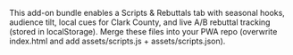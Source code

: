 This add-on bundle enables a Scripts & Rebuttals tab with seasonal hooks, audience tilt, local cues for Clark County, and live A/B rebuttal tracking (stored in localStorage). Merge these files into your PWA repo (overwrite index.html and add assets/scripts.js + assets/scripts.json).
